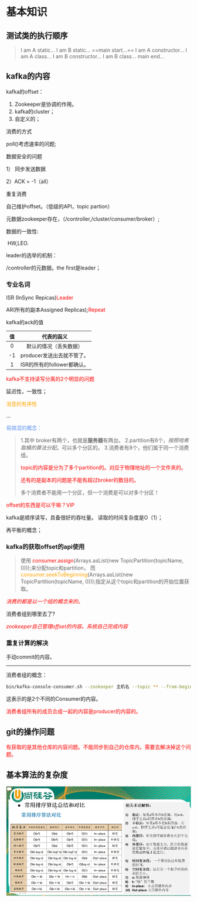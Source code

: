 # 基本知识

## 测试类的执行顺序

> I am A static...
> I am B static...
> ==main start...==
> I am A constructor...
> I am A class...
> I am B constructor...
> I am B class...
> main end...

## kafka的内容

kafka的offset：

1. Zookeeper是协调的作用。
2. kafka的cluster；
3. 自定义的；

消费的方式

poll()考虑速率的问题;

数据安全的问题

1） 同步发送数据

2）ACK = -1（all）

重复消费

自己维护offset。（低级的API，topic partion）

元数据zookeeper存在，（/controller,/cluster/consumer/broker）;

数据的一致性:

​	HW,LEO.

leader的选举的机制：

/controller的元数据。the first是leader；

### 专业名词

ISR (InSync Repicas)<font color='red'>Leader</font>

AR(所有的副本Assigned Replicas);<font color='red'>Repeat</font>

kafka的ack的值

|  值  |         代表的函义          |
| :--: | :-------------------------: |
|  0   |   默认的情况（丢失数据）    |
|  -1  | producer发送出去就不管了。  |
|  1   | ISR的所有的follower都确认。 |

<font color='red'>kafka不支持读写分离的2个明显的问题</font>

延迟性，一致性；

<font color='orange'>消息的有序性</font>

...

<font color='cornflowerblue'>易搞混的概念：</font>

> 1.其中 broker有两个，也就是**服务器**有两台。
> 2.partition有6个，*按照哈希取模的算法分配*。可以多个分区的。
> 3.消费者有8个，他们属于同一个消费组。 
>
> <font color='red'>topic的内容是分为了多个partition的。对应于物理地址的一个文件夹的。</font>
>
> <font color="red">还有的是副本的问题是不能有超过broker的数目的。</font>
>
> 多个消费者不能用一个分区，但一个消费是可以对多个分区！

<font color='red'>offset的东西是可以干嘛？VIP</font>

 kafka是顺序读写，具备很好的吞吐量。 读取的时间复杂度是O（1）；

再平衡的概念；

### kafka的获取offset的api使用

> 使用<font color='red'> consumer.assign</font>(Arrays.asList(new TopicPartition(topicName, 0)));来分配topic和partition，
> 而<font color='orange'>consumer.seekToBeginning</font>(Arrays.asList(new TopicPartition(topicName, 0)));指定从这个topic和partition的开始位置获取。 

*<font color='red'>消费的都是以一个组的概念来的。</font>*

消费者组到哪里去了?

*<font color='red'>zookeeper自己管理offset的内容。系统自己完成内容</font>*

### 重复计算的解决

手动commit的内容。

----

消费者组的概念：

~~~ sh
bin/kafka-console-consumer.sh --zookeeper 主机名 --topic ** --from-begining;
~~~

这表示的是2个不同的Consumer的内容。

<font color='red'>消费者组所有的成员合成一起的内容是producer的内容的。</font>

## git的操作问题

<font color='red'>有获取的是其他仓库的内容问题。不能同步到自己的仓库内，需要去解决掉这个问题。</font>

## 基本算法的复杂度
![1](https://github.com/InternetJun/testConnect/blob/main/pics/algorithm_complex.jpg)



